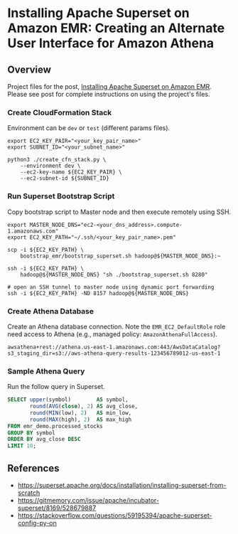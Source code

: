 # Installing Apache Superset on Amazon EMR: Creating an Alternate User Interface for Amazon Athena

## Overview

Project files for the post, [Installing Apache Superset on Amazon EMR](https://garystafford.medium.com/). Please see post for complete instructions on using the project's files.

### Create CloudFormation Stack

Environment can be `dev` or `test` (different params files).

```shell script
export EC2_KEY_PAIR="<your_key_pair_name>"
export SUBNET_ID="<your_subnet_name>"

python3 ./create_cfn_stack.py \
    --environment dev \
    --ec2-key-name ${EC2_KEY_PAIR} \
    --ec2-subnet-id ${SUBNET_ID}
```
### Run Superset Bootstrap Script

Copy bootstrap script to Master node and then execute remotely using SSH.

```shell script
export MASTER_NODE_DNS="ec2-<your_dns_address>.compute-1.amazonaws.com"
export EC2_KEY_PATH="~/.ssh/<your_key_pair_name>.pem"

scp -i ${EC2_KEY_PATH} \
    bootstrap_emr/bootstrap_superset.sh hadoop@${MASTER_NODE_DNS}:~

ssh -i ${EC2_KEY_PATH} \
    hadoop@${MASTER_NODE_DNS} "sh ./bootstrap_superset.sh 8280"

# open an SSH tunnel to master node using dynamic port forwarding
ssh -i ${EC2_KEY_PATH} -ND 8157 hadoop@${MASTER_NODE_DNS}
```

### Create Athena Database

Create an Athena database connection. Note the `EMR_EC2_DefaultRole` role need access to Athena (e.g., managed policy: `AmazonAthenaFullAccess`).

```text
awsathena+rest://athena.us-east-1.amazonaws.com:443/AwsDataCatalog?s3_staging_dir=s3://aws-athena-query-results-123456789012-us-east-1
```

### Sample Athena Query

Run the follow query in Superset.

```sql
SELECT upper(symbol)        AS symbol,
       round(AVG(close), 2) AS avg_close,
       round(MIN(low), 2)   AS min_low,
       round(MAX(high), 2)  AS max_high
FROM emr_demo.processed_stocks
GROUP BY symbol
ORDER BY avg_close DESC
LIMIT 10;
```

## References

- https://superset.apache.org/docs/installation/installing-superset-from-scratch
- https://gitmemory.com/issue/apache/incubator-superset/8169/528679887
- https://stackoverflow.com/questions/59195394/apache-superset-config-py-on
